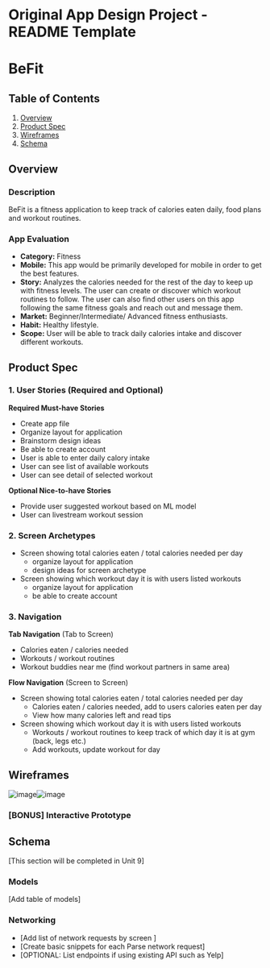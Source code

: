 Original App Design Project - README Template
===

# BeFit

## Table of Contents
1. [Overview](#Overview)
1. [Product Spec](#Product-Spec)
1. [Wireframes](#Wireframes)
2. [Schema](#Schema)

## Overview
### Description
BeFit is a fitness application to keep track of calories eaten daily, food plans and workout routines. 

### App Evaluation

- **Category:** Fitness
- **Mobile:** This app would be primarily developed for mobile in order to get the best features.
- **Story:** Analyzes the calories needed for the rest of the day to keep up with fitness levels. The user can create or discover which workout routines to follow. The user can also find other users on this app following the same fitness goals and reach out and message them.
- **Market:** Beginner/Intermediate/ Advanced fitness enthusiasts.
- **Habit:** Healthy lifestyle.
- **Scope:** User will be able to track daily calories intake and discover different workouts.

## Product Spec

### 1. User Stories (Required and Optional)

**Required Must-have Stories**

* Create app file
* Organize layout for application
* Brainstorm design ideas
* Be able to create account
* User is able to enter daily calory intake
* User can see list of available workouts
* User can see detail of selected workout

**Optional Nice-to-have Stories**

* Provide user suggested workout based on ML model
* User can livestream workout session

### 2. Screen Archetypes

* Screen showing total calories eaten / total calories needed per day 
   * organize layout for application
   * design ideas for screen archetype
* Screen showing which workout day it is with users listed workouts
   * organize layout for application 
   * be able to create account

### 3. Navigation

**Tab Navigation** (Tab to Screen)

* Calories eaten / calories needed
* Workouts / workout routines
* Workout buddies near me (find workout partners in same area)

**Flow Navigation** (Screen to Screen)

* Screen showing total calories eaten / total calories needed per day 
   * Calories eaten / calories needed, add to users calories eaten per day
   * View how many calories left and read tips
* Screen showing which workout day it is with users listed workouts
   * Workouts / workout routines to keep track of which day it is at gym (back, legs etc.)
   * Add workouts, update workout for day

## Wireframes

![image](https://user-images.githubusercontent.com/18449347/194976949-c90d8f45-404b-44ec-b2a2-dec46d57c98e.png)![image](https://user-images.githubusercontent.com/18449347/194978518-52e0c01c-9681-4d48-8f4a-2b7338e4d3ca.png)

### [BONUS] Interactive Prototype

## Schema 
[This section will be completed in Unit 9]
### Models
[Add table of models]
### Networking
- [Add list of network requests by screen ]
- [Create basic snippets for each Parse network request]
- [OPTIONAL: List endpoints if using existing API such as Yelp]
